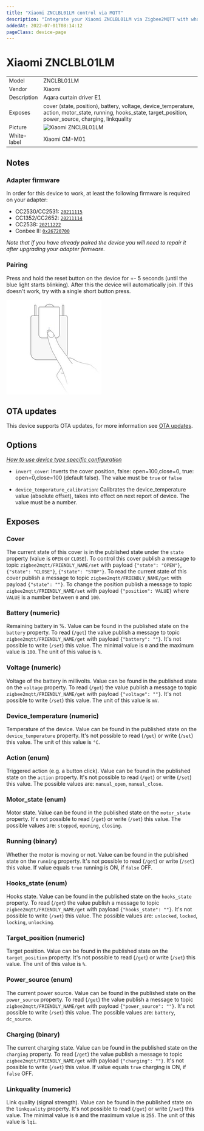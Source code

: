 ```yaml
---
title: "Xiaomi ZNCLBL01LM control via MQTT"
description: "Integrate your Xiaomi ZNCLBL01LM via Zigbee2MQTT with whatever smart home infrastructure you are using without the vendor's bridge or gateway."
addedAt: 2022-07-01T08:14:12
pageClass: device-page
---
```


<!-- !!!! -->
<!-- ATTENTION: This file is auto-generated through docgen! -->
<!-- You can only edit the "Notes"-Section between the two comment lines "Notes BEGIN" and "Notes END". -->
<!-- Do not use h1 or h2 heading within "## Notes"-Section. -->
<!-- !!!! -->

# Xiaomi ZNCLBL01LM

|     |     |
|-----|-----|
| Model | ZNCLBL01LM  |
| Vendor  | Xiaomi  |
| Description | Aqara curtain driver E1 |
| Exposes | cover (state, position), battery, voltage, device_temperature, action, motor_state, running, hooks_state, target_position, power_source, charging, linkquality |
| Picture | ![Xiaomi ZNCLBL01LM](https://www.zigbee2mqtt.io/images/devices/ZNCLBL01LM.jpg) |
| White-label | Xiaomi CM-M01 |


<!-- Notes BEGIN: You can edit here. Add "## Notes" headline if not already present. -->
## Notes

### Adapter firmware
In order for this device to work, at least the following firmware is required on your adapter:
- CC2530/CC2531: [`20211115`](https://github.com/Koenkk/Z-Stack-firmware/tree/Z-Stack_Home_1.2_20211115/20211116/coordinator/Z-Stack_Home_1.2/bin)
- CC1352/CC2652: [`20211114`](https://github.com/Koenkk/Z-Stack-firmware/tree/7c5a6da0c41855d42b5e6506e5e3b496be097ba3/coordinator/Z-Stack_3.x.0/bin)
- CC2538: [`20211222`](https://github.com/jethome-ru/zigbee-firmware/tree/master/ti/coordinator/cc2538_cc2592)
- Conbee II: [`0x26720700`]( http://deconz.dresden-elektronik.de/deconz-firmware/deCONZ_ConBeeII_0x26720700.bin.GCF)

*Note that if you have already paired the device you will need to repair it after upgrading your adapter firmware.*

### Pairing
Press and hold the reset button on the device for +- 5 seconds (until the blue light starts blinking).
After this the device will automatically join. If this doesn't work, try with a single short button press.

![ZNCLBL01LM pairing](../images/pairing/ZNCLBL01LM_pairing.jpg)
<!-- Notes END: Do not edit below this line -->

## OTA updates
This device supports OTA updates, for more information see [OTA updates](../guide/usage/ota_updates.md).


## Options
*[How to use device type specific configuration](../guide/configuration/devices-groups.md#specific-device-options)*

* `invert_cover`: Inverts the cover position, false: open=100,close=0, true: open=0,close=100 (default false). The value must be `true` or `false`

* `device_temperature_calibration`: Calibrates the device_temperature value (absolute offset), takes into effect on next report of device. The value must be a number.


## Exposes

### Cover 
The current state of this cover is in the published state under the `state` property (value is `OPEN` or `CLOSE`).
To control this cover publish a message to topic `zigbee2mqtt/FRIENDLY_NAME/set` with payload `{"state": "OPEN"}`, `{"state": "CLOSE"}`, `{"state": "STOP"}`.
To read the current state of this cover publish a message to topic `zigbee2mqtt/FRIENDLY_NAME/get` with payload `{"state": ""}`.
To change the position publish a message to topic `zigbee2mqtt/FRIENDLY_NAME/set` with payload `{"position": VALUE}` where `VALUE` is a number between `0` and `100`.

### Battery (numeric)
Remaining battery in %.
Value can be found in the published state on the `battery` property.
To read (`/get`) the value publish a message to topic `zigbee2mqtt/FRIENDLY_NAME/get` with payload `{"battery": ""}`.
It's not possible to write (`/set`) this value.
The minimal value is `0` and the maximum value is `100`.
The unit of this value is `%`.

### Voltage (numeric)
Voltage of the battery in millivolts.
Value can be found in the published state on the `voltage` property.
To read (`/get`) the value publish a message to topic `zigbee2mqtt/FRIENDLY_NAME/get` with payload `{"voltage": ""}`.
It's not possible to write (`/set`) this value.
The unit of this value is `mV`.

### Device_temperature (numeric)
Temperature of the device.
Value can be found in the published state on the `device_temperature` property.
It's not possible to read (`/get`) or write (`/set`) this value.
The unit of this value is `°C`.

### Action (enum)
Triggered action (e.g. a button click).
Value can be found in the published state on the `action` property.
It's not possible to read (`/get`) or write (`/set`) this value.
The possible values are: `manual_open`, `manual_close`.

### Motor_state (enum)
Motor state.
Value can be found in the published state on the `motor_state` property.
It's not possible to read (`/get`) or write (`/set`) this value.
The possible values are: `stopped`, `opening`, `closing`.

### Running (binary)
Whether the motor is moving or not.
Value can be found in the published state on the `running` property.
It's not possible to read (`/get`) or write (`/set`) this value.
If value equals `true` running is ON, if `false` OFF.

### Hooks_state (enum)
Hooks state.
Value can be found in the published state on the `hooks_state` property.
To read (`/get`) the value publish a message to topic `zigbee2mqtt/FRIENDLY_NAME/get` with payload `{"hooks_state": ""}`.
It's not possible to write (`/set`) this value.
The possible values are: `unlocked`, `locked`, `locking`, `unlocking`.

### Target_position (numeric)
Target position.
Value can be found in the published state on the `target_position` property.
It's not possible to read (`/get`) or write (`/set`) this value.
The unit of this value is `%`.

### Power_source (enum)
The current power source.
Value can be found in the published state on the `power_source` property.
To read (`/get`) the value publish a message to topic `zigbee2mqtt/FRIENDLY_NAME/get` with payload `{"power_source": ""}`.
It's not possible to write (`/set`) this value.
The possible values are: `battery`, `dc_source`.

### Charging (binary)
The current charging state.
Value can be found in the published state on the `charging` property.
To read (`/get`) the value publish a message to topic `zigbee2mqtt/FRIENDLY_NAME/get` with payload `{"charging": ""}`.
It's not possible to write (`/set`) this value.
If value equals `true` charging is ON, if `false` OFF.

### Linkquality (numeric)
Link quality (signal strength).
Value can be found in the published state on the `linkquality` property.
It's not possible to read (`/get`) or write (`/set`) this value.
The minimal value is `0` and the maximum value is `255`.
The unit of this value is `lqi`.

